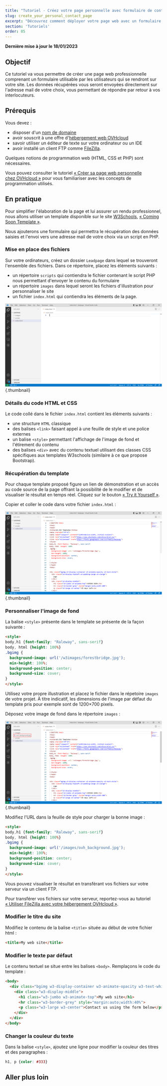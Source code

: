 ```yaml
---
title: "Tutoriel - Créez votre page personnelle avec formulaire de contact"
slug: create_your_personal_contact_page
excerpt: "Découvrez comment déployer votre page web avec un formulaire de contact qui enverra les demandes de vos visiteurs sur votre adresse mail"
section: 'Tutoriels'
order: 05
---
```


**Dernière mise à jour le 18/01/2023**

## Objectif

Ce tutoriel va vous permettre de créer une page web professionnelle comprenant un formulaire utilisable par les utilisateurs qui se rendront sur votre site. Les données récupérées vous seront envoyées directement sur l'adresse mail de votre choix, vous permettant de répondre par retour à vos interlocuteurs.

## Prérequis

Vous devez&nbsp;:

- disposer d'un [nom de domaine](https://www.ovhcloud.com/fr/domains/)
- avoir souscrit à une offre d'[hébergement web OVHcloud](https://www.ovh.com/fr/hebergement-web/)
- savoir utiliser un éditeur de texte sur votre ordinateur ou un IDE
- avoir installé un client FTP comme [FileZilla](https://filezilla-project.org/download.php).

Quelques notions de programmation web (HTML, CSS et PHP) sont nécessaires.

Vous pouvez consulter le tutoriel [«&nbsp;Créer sa page web personnelle chez OVHcloud&nbsp;»](https://docs.ovh.com/fr/hosting/create-your-own-web-page/) pour vous familiariser avec les concepts de programmation utilisés.

## En pratique

Pour simplifier l'élaboration de la page et lui assurer un rendu professionnel, nous allons utiliser un template disponible sur le site [W3Schools](https://www.w3schools.com/w3css/w3css_templates.asp), [«&nbsp;Coming Soon Template&nbsp;»](https://www.w3schools.com/w3css/tryw3css_templates_coming_soon.htm).

Nous ajouterons une formulaire qui permettra le récupération des données saisies et l'envoi vers une adresse mail de votre choix via un script en PHP.

### Mise en place des fichiers

Sur votre ordinateurs, créez un dossier `Leadpage` dans lequel se trouveront l'ensemble des fichiers. Dans ce répertoire, placez les éléments suivants&nbsp;:

- un répertoire `scripts` qui contiendra le fichier contenant le script PHP nous permettant d'envoyer le contenu du formulaire
- un répertoire `images` dans lequel seront les fichiers d'illustration pour personnaliser le site
- un fichier `index.html` qui contiendra les éléments de la page.

![Files organization](images/create_your_personal_contact_page_1.png){.thumbnail}

### Détails du code HTML et CSS

Le code collé dans le fichier `index.html` contient les éléments suivants&nbsp;:

- une structure `HTML` classique
- des balises `<link>` faisant appel à une feuille de style et une police externes
- un balise `<style>` permettant l'affichage de l'image de fond et l'étirement du contenu
- des balises `<div>` avec du contenu textuel utilisant des classes CSS spécifiques aux templates W3schools (similaire à ce que propose Bootstrap).

### Récupération du template

Pour chaque template proposé figure un lien de démonstration et un accès au code source de la page offrant la possibilité de le modifier et de visualiser le résultat en temps réel. Cliquez sur le bouton [«&nbsp;Try it Yourself&nbsp;»](https://www.w3schools.com/w3css/tryit.asp?filename=tryw3css_templates_coming_soon&stacked=h).

Copier et coller le code dans votre fichier `index.html`&nbsp;:

![index.html file](images/create_your_personal_contact_page_2.png){.thumbnail}

### Personnaliser l'image de fond

La balise `<style>` présente dans le template se présente de la façon suivante&nbsp;:

```html
<style>
body,h1 {font-family: "Raleway", sans-serif}
body, html {height: 100%}
.bgimg {
  background-image: url('/w3images/forestbridge.jpg');
  min-height: 100%;
  background-position: center;
  background-size: cover;
}
</style>
```

Utilisez votre propre illustration et placez le fichier dans le répetoire `images` de votre projet. À titre indicatif, les dimensions de l'image par défaut du template pris pour exemple sont de 1200×700 pixels.

Déposez votre image de fond dans le répertoire `images`&nbsp;:

![Add background image in 'images' directory](images/create_your_personal_contact_page_3.png){.thumbnail}

Modifiez l'URL dans la feuille de style pour charger la bonne image&nbsp;:

```html
<style>
body,h1 {font-family: "Raleway", sans-serif}
body, html {height: 100%}
.bgimg {
  background-image: url('/images/ovh_background.jpg');
  min-height: 100%;
  background-position: center;
  background-size: cover;
}
</style>
```

Vous pouvez visualiser le résultat en transférant vos fichiers sur votre serveur via un client FTP.

Pour transférer vos fichiers sur votre serveur, reportez-vous au tutoriel [«&nbsp;Utiliser FileZilla avec votre hébergement OVHcloud&nbsp;»](https://docs.ovh.com/fr/hosting/mutualise-guide-utilisation-filezilla/).

### Modifier le titre du site

Modifiez le contenu de la balise `<title>` située au début de votre fichier html&nbsp;:

```html
<title>My web site</title>
```

### Modifier le texte par défaut

Le contenu textuel se situe entre les balises `<body>`. Remplaçons le code du template&nbsp;:

```html
<body>
  <div class="bgimg w3-display-container w3-animate-opacity w3-text-white">
    <div class="w3-display-middle">
      <h1 class="w3-jumbo w3-animate-top">My web site</h1>
      <hr class="w3-border-grey" style="margin:auto;width:40%">
      <p class="w3-large w3-center">Contact us using the form below</p>
    </div>
  </div>
</body>
```

### Changer la couleur du texte

Dans la balise `<style>`, ajoutez une ligne pour modifier la couleur des titres et des paragraphes&nbsp;:

```css
h1, p {color: #333}
```

## Aller plus loin
